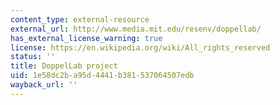 ```yaml
---
content_type: external-resource
external_url: http://www.media.mit.edu/resenv/doppellab/
has_external_license_warning: true
license: https://en.wikipedia.org/wiki/All_rights_reserved
status: ''
title: DoppelLab project
uid: 1e58dc2b-a95d-4441-b381-537064507edb
wayback_url: ''
---
```

